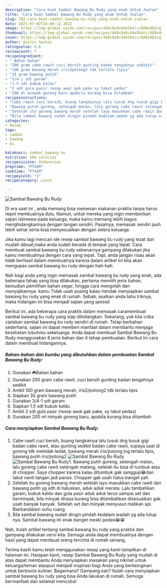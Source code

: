 ```yaml
---
description: "Cara buat Sambal Bawang Bu Rudy yang enak Untuk Jualan"
title: "Cara buat Sambal Bawang Bu Rudy yang enak Untuk Jualan"
slug: 782-cara-buat-sambal-bawang-bu-rudy-yang-enak-untuk-jualan
date: 2021-07-02T16:40:12.281Z
image: https://img-global.cpcdn.com/recipes/468c0a9cd4e5b4cc/680x482cq70/sambal-bawang-bu-rudy-foto-resep-utama.jpg
thumbnail: https://img-global.cpcdn.com/recipes/468c0a9cd4e5b4cc/680x482cq70/sambal-bawang-bu-rudy-foto-resep-utama.jpg
cover: https://img-global.cpcdn.com/recipes/468c0a9cd4e5b4cc/680x482cq70/sambal-bawang-bu-rudy-foto-resep-utama.jpg
author: Austin Santos
ratingvalue: 4.6
reviewcount: 7
recipeingredient:
- " Bahan bahan"
- "200 gram cabe rawit cuci bersih gunting badan tengahnya sedikit"
- "100 gram bawang merah iris2potong2 tdk terlalu tipis"
- "35 gram bawang putih"
- "3/4-1 sdt garam"
- "1.5 sdt bubuk kaldu"
- "2 sdt gula pasir resep awal gak pake sy takut pedas"
- "200 ml minyak goreng baru apabila kurang bisa ditambah"
recipeinstructions:
- "Cabe rawit cuci bersih, buang tangkainya lalu tusuk dng tusuk gigi badan cabe rawit, atau gunting sedikit badan cabe rawit, supaya saat di goreng tdk meledak ledak, bawang merah iris/potong jng terlalu tipis, bawang putih iris/potong2"
- "Bawang putih goreng, setengah matan, lalu goreng cabe rawit setengah matang, setelah itu bisa di tumbuk atau di chopper. Saya chopper karena kalau ditumbuk gak sanggup😂dan takut nanti tangan jadi panas. Chopper gak usah halus banget yah"
- "Setelah itu goreng bawang merah setelah layu masukkan cabe rawit dan bawang putih yg sdh di haluskan, aduk aduk merata. Lalu tambahkan garam, bubuk kaldu dan gula pasir aduk aduk terus sampai set dan berminyak, bila minyak dirasa kurang bisa ditambahkan disesuaikan gak usah banyak banyak. Setelah set dan minyak menyusut matikan api. Biarkandalam suhu ruang"
- "Bila sambal bawang sudah dingin pindah kedalam wadah yg ada tutup nya. Sambal bawang ini enak banget meski pedas😂😁"
categories:
- Resep
tags:
- sambal
- bawang
- bu

katakunci: sambal bawang bu 
nutrition: 184 calories
recipecuisine: Indonesian
preptime: "PT26M"
cooktime: "PT41M"
recipeyield: "3"
recipecategory: Lunch

---
```



![Sambal Bawang Bu Rudy](https://img-global.cpcdn.com/recipes/468c0a9cd4e5b4cc/680x482cq70/sambal-bawang-bu-rudy-foto-resep-utama.jpg)

Di era  saat ini , anda memang bisa memesan makanan praktis tanpa harus repot membuatnya dulu. Namun, untuk mereka yang ingin memberikan sajian istimewa pada keluarga, maka kamu memang lebih bagus menghidangkannya dengan tangan sendiri. Pasalnya, memasak sendiri jauh lebih sehat serta bisa menyesuaikan dengan selera keluarga.

Jika kamu lagi mencari ide resep sambal bawang bu rudy yang lezat dan mudah dibuat,maka anda sudah berada di tempat yang tepat. Cara membuat sambal bawang bu rudy  sebenarnya gampang dilakukan jika kamu membuatnya dengan cara yang tepat. Tapi, anda jangan risau akan tidak berhasil dalam membuatnya 
karena dalam artikel ini kita akan mengupas sambal bawang bu rudy dengan hati-hati.  



Nah bagi anda yang ingin memasak sambal bawang bu rudy yang enak, ada beberapa tahap yang bisa dilakukan, pertama memilih jenis bahan, kemudian pemilihan bahan segar, hingga cara mengolah dan menyajikannya. kamu Tidak usah pusing kalau hendak menyiapkan sambal bawang bu rudy yang enak di rumah. Sebab, asalkan anda  tahu triknya, maka hidangan ini bisa menjadi sajian yang spesial.

Berikut ini, ada beberapa cara praktis  dalam memasak caramembuat sambal bawang bu rudy yang siap dihidangkan. Sekarang, yuk kita coba ciptakan sambal bawang bu rudy sendiri di rumah. Tetap berbahan sederhana, sajian ini dapat memberi manfaat dalam membantu menjaga kesehatan tubuhmu sekeluarga. Anda dapat membuat Sambal Bawang Bu Rudy menggunakan 8 jenis bahan dan 4 tahap pembuatan. Berikut ini cara dalam membuat hidangannya.

<!--inarticleads1-->

##### Bahan-bahan dan bumbu yang dibutuhkan dalam pembuatan Sambal Bawang Bu Rudy:

1. Gunakan  ☘️Bahan bahan
1. Gunakan 200 gram cabe rawit, cuci bersih gunting badan tengahnya sedikit
1. Ambil 100 gram bawang merah, iris2/potong2 tdk terlalu tipis
1. Siapkan 35 gram bawang putih
1. Gunakan 3/4-1 sdt garam
1. Siapkan 1.5 sdt bubuk kaldu
1. Ambil 2 sdt gula pasir (resep awal gak pake, sy takut pedas)
1. Gunakan 200 ml minyak goreng baru, apabila kurang bisa ditambah




<!--inarticleads2-->

##### Cara menyiapkan Sambal Bawang Bu Rudy:

1. Cabe rawit cuci bersih, buang tangkainya lalu tusuk dng tusuk gigi badan cabe rawit, atau gunting sedikit badan cabe rawit, supaya saat di goreng tdk meledak ledak, bawang merah iris/potong jng terlalu tipis, bawang putih iris/potong2
<img src="https://img-global.cpcdn.com/steps/d72921c567f33664/160x128cq70/sambal-bawang-bu-rudy-langkah-memasak-1-foto.jpg" alt="Sambal Bawang Bu Rudy"><img src="https://img-global.cpcdn.com/steps/95891f2a072669fd/160x128cq70/sambal-bawang-bu-rudy-langkah-memasak-1-foto.jpg" alt="Sambal Bawang Bu Rudy">1. Bawang putih goreng, setengah matan, lalu goreng cabe rawit setengah matang, setelah itu bisa di tumbuk atau di chopper. Saya chopper karena kalau ditumbuk gak sanggup😂dan takut nanti tangan jadi panas. Chopper gak usah halus banget yah
1. Setelah itu goreng bawang merah setelah layu masukkan cabe rawit dan bawang putih yg sdh di haluskan, aduk aduk merata. Lalu tambahkan garam, bubuk kaldu dan gula pasir aduk aduk terus sampai set dan berminyak, bila minyak dirasa kurang bisa ditambahkan disesuaikan gak usah banyak banyak. Setelah set dan minyak menyusut matikan api. Biarkandalam suhu ruang
1. Bila sambal bawang sudah dingin pindah kedalam wadah yg ada tutup nya. Sambal bawang ini enak banget meski pedas😂😁




Nah, itulah artikel tentang  sambal bawang bu rudy  yang praktis dan gampang dilakukan versi kita. Semoga anda dapat membuatnya dengan hasil yang dapat membuat oreng tercinta di rumah senang. 

Terima kasih kamu telah menggunakan resep yang kami tampilkan di halaman ini. Harapan kami, resep  Sambal Bawang Bu Rudy yang mudah di atas dapat membantu Anda menyiapkan masakan yang nikmat untuk keluarga/teman ataupun menjadi inspirasi bagi Anda yang berkeinginan untuk berbisnis kuliner. Bagaimana? Gampang kan? Itulah cara menyiapkan sambal bawang bu rudy yang bisa Anda lakukan di rumah. Semoga bermanfaat dan selamat mencoba!

